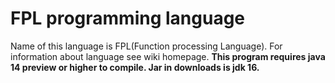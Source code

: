 # FPL programming language
Name of this language is FPL(Function processing Language). For information about language see wiki homepage.
**This program requires java 14 preview or higher to compile. Jar in downloads is jdk 16.**
